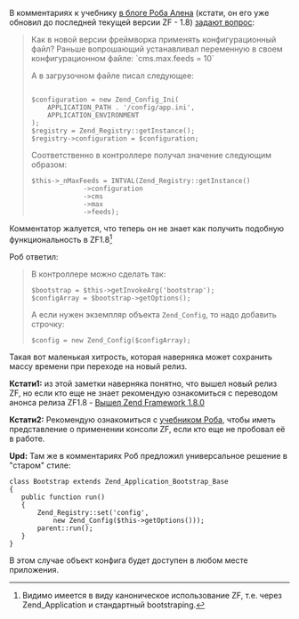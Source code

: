 В комментариях к учебнику [в блоге Роба Алена](http://akrabat.com/ "Блог Роба Алена") (кстати, он его уже обновил до последней текущей версии ZF - 1.8) [задают вопрос](http://akrabat.com/zend-framework-tutorial/#comment-25889 "Комментарий к учебнику с вопросом о доступе к конфигурационным параметрам"):

<blockquote markdown="1">Как в новой версии фреймворка применять конфигурационный файл?
Раньше вопрошающий устанавливал переменную в своем конфигурационном файле:  
`cms.max.feeds = 10`  

А в загрузочном файле писал следующее:

<pre><code class="php">
$configuration = new Zend_Config_Ini(
    APPLICATION_PATH . '/config/app.ini',
    APPLICATION_ENVIRONMENT
);
$registry = Zend_Registry::getInstance();
$registry->configuration = $configuration;</code></pre>

Соответственно в контроллере получал значение следующим образом:

<pre><code class="php">$this->_nMaxFeeds = INTVAL(Zend_Registry::getInstance()
             ->configuration
             ->cms
             ->max
             ->feeds);</code></pre>
</blockquote>

Комментатор жалуется, что теперь он не знает как получить подобную функциональность в ZF1.8[^1]

[^1]: Видимо имеется в виду каноническое использование ZF, т.е. через Zend_Application и стандартный bootstraping.

Роб ответил:
<blockquote>
В контроллере можно сделать так:

<pre><code class="php">$bootstrap = $this->getInvokeArg('bootstrap');
$configArray = $bootstrap->getOptions();</code></pre>

А если нужен экземпляр объекта `Zend_Config`, то надо добавить строчку:

<pre><code class="php">$config = new Zend_Config($configArray);</code></pre>
</blockquote>

Такая вот маленькая хитрость, которая наверняка может сохранить массу времени при переходе на новый релиз.

__Кстати1:__ из этой заметки наверняка понятно, что вышел новый релиз ZF, но если кто еще не знает рекомендую ознакомиться с переводом анонса релиза ZF1.8 - [Вышел Zend Framework 1.8.0](http://zend-framework.ru/2009/05/zend-framework-1-8-0-reseas/ "Перевод анонса выпуска релиза ZF1.8")

__Кстати2:__ Рекомендую ознакомиться с [учебником Роба](http://akrabat.com/zend-framework-tutorial/ "Учебник / быстрый старт по ZF"), чтобы иметь представление о применении консоли ZF, если кто еще не пробовал её в работе.

__Upd:__ Там же в комментариях Роб предложил универсальное решение в "старом" стиле:

<pre><code class="php">class Bootstrap extends Zend_Application_Bootstrap_Base
{
   public function run()
   {
       Zend_Registry::set('config',
           new Zend_Config($this->getOptions()));
       parent::run();
   }
}</code></pre>
В этом случае объект конфига будет доступен в любом месте приложения.